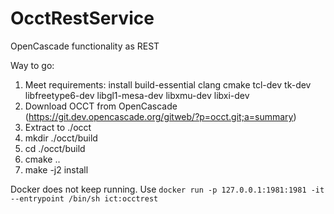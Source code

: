 # OcctRestService
OpenCascade functionality as REST

Way to go:

1. Meet requirements: install build-essential clang cmake tcl-dev tk-dev libfreetype6-dev libgl1-mesa-dev libxmu-dev libxi-dev
2. Download OCCT from OpenCascade (https://git.dev.opencascade.org/gitweb/?p=occt.git;a=summary)
3. Extract to ./occt
4. mkdir ./occt/build
5. cd ./occt/build
6. cmake ..
7. make -j2 install

Docker does not keep running. Use
`docker run -p 127.0.0.1:1981:1981 -it --entrypoint /bin/sh ict:occtrest`